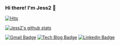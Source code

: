 ### Hi there! I'm Jess2 👋

[![Hits](https://hits.seeyoufarm.com/api/count/incr/badge.svg?url=https%3A%2F%2Fgithub.com%2FJESS2&count_bg=%2379C83D&title_bg=%23555555&icon=&icon_color=%23E7E7E7&title=hits&edge_flat=false)](https://hits.seeyoufarm.com)

[![Jess2's github stats](https://github-readme-stats.vercel.app/api?username=JESS2&theme=gruvbox&show_icons=true)](https://github.com/JESS2/github-readme-stats)

[![Gmail Badge](https://img.shields.io/badge/Gmail-d14836?style=flat-square&logo=Gmail&logoColor=white&link=mailto:jess2.developer@gmail.com)](mailto:jess2.developer@gmail.com)
[![Tech Blog Badge](http://img.shields.io/badge/-Tech%20blog-black?style=flat-square&logo=github&link=https://jess2.xyz)](https://jess2.xyz)
[![Linkedin Badge](https://img.shields.io/badge/-LinkedIn-blue?style=flat-square&logo=Linkedin&logoColor=white&link=https://www.linkedin.com/in/devsoyeonjung/)](https://www.linkedin.com/in/devsoyeonjung/)
